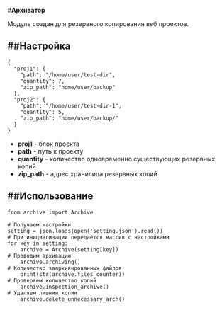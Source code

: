 #**Архиватор**

Модуль создан для резервного копирования веб проектов.


##Настройка
----
```
{
  "proj1": {
    "path": "/home/user/test-dir",
    "quantity": 7,
    "zip_path": "home/user/backup"
  },
  "proj2": {
    "path": "/home/user/test-dir-1",
    "quantity": 5,
    "zip_path": "home/user/backup/"
  }
}
```

 + **proj1** - блок проекта
 + **path** - путь к проекту
 + **quantity** - количество одновременно существующих резервных копий
 + **zip_path** - адрес хранилица резервных копий


##Использование
----

```
from archive import Archive

# Получаем настройки
setting = json.loads(open('setting.json').read())
# При инициализации передаётся массив с настройками
for key in setting:
    archive = Archive(setting[key])
# Проводим архивацию
    archive.archiving()
# Количество заархивированных файлов
    print(str(archive.files_counter))
# Проверяем количество копий
    archive.inspection_archive()
# Удаляем лишнии копии
    archive.delete_unnecessary_arch()

```